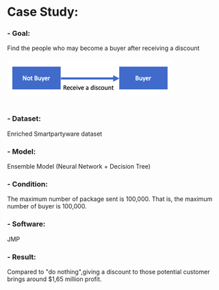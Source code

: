 # Case Study:					

### - Goal: 
Find the people who may become a buyer after receiving a discount
<br></br>
![image](https://github.com/YingchuLo/Data-Warehousing-Business-Intelligence-and-Data-Mining/blob/master/project5/Screen%20Shot%202019-03-22%20at%203.44.45%20PM.png)
<br></br>
### - Dataset: 
Enriched Smartpartyware dataset
### - Model: 
Ensemble Model (Neural Network + Decision Tree)
### - Condition: 
The maximum number of package sent is 100,000. That is, the maximum number of buyer is 100,000.
### - Software: 
JMP
### - Result:
Compared to "do nothing",giving a discount to those potential customer brings around $1,65 million profit. 





